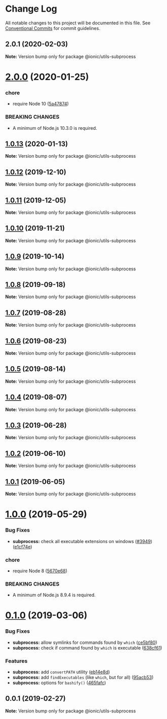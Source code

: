 # Change Log

All notable changes to this project will be documented in this file.
See [Conventional Commits](https://conventionalcommits.org) for commit guidelines.

## 2.0.1 (2020-02-03)

**Note:** Version bump only for package @ionic/utils-subprocess





# [2.0.0](https://github.com/ionic-team/ionic-cli/compare/@ionic/utils-subprocess@1.0.13...@ionic/utils-subprocess@2.0.0) (2020-01-25)


### chore

* require Node 10 ([5a47874](https://github.com/ionic-team/ionic-cli/commit/5a478746c074207b6dc96aa8771f04a606deb1ef))


### BREAKING CHANGES

* A minimum of Node.js 10.3.0 is required.





## [1.0.13](https://github.com/ionic-team/ionic-cli/compare/@ionic/utils-subprocess@1.0.12...@ionic/utils-subprocess@1.0.13) (2020-01-13)

**Note:** Version bump only for package @ionic/utils-subprocess





## [1.0.12](https://github.com/ionic-team/ionic-cli/compare/@ionic/utils-subprocess@1.0.11...@ionic/utils-subprocess@1.0.12) (2019-12-10)

**Note:** Version bump only for package @ionic/utils-subprocess





## [1.0.11](https://github.com/ionic-team/ionic-cli/compare/@ionic/utils-subprocess@1.0.10...@ionic/utils-subprocess@1.0.11) (2019-12-05)

**Note:** Version bump only for package @ionic/utils-subprocess





## [1.0.10](https://github.com/ionic-team/ionic-cli/compare/@ionic/utils-subprocess@1.0.9...@ionic/utils-subprocess@1.0.10) (2019-11-21)

**Note:** Version bump only for package @ionic/utils-subprocess





## [1.0.9](https://github.com/ionic-team/ionic-cli/compare/@ionic/utils-subprocess@1.0.8...@ionic/utils-subprocess@1.0.9) (2019-10-14)

**Note:** Version bump only for package @ionic/utils-subprocess





## [1.0.8](https://github.com/ionic-team/ionic-cli/compare/@ionic/utils-subprocess@1.0.7...@ionic/utils-subprocess@1.0.8) (2019-09-18)

**Note:** Version bump only for package @ionic/utils-subprocess





## [1.0.7](https://github.com/ionic-team/ionic-cli/compare/@ionic/utils-subprocess@1.0.6...@ionic/utils-subprocess@1.0.7) (2019-08-28)

**Note:** Version bump only for package @ionic/utils-subprocess





## [1.0.6](https://github.com/ionic-team/ionic-cli/compare/@ionic/utils-subprocess@1.0.5...@ionic/utils-subprocess@1.0.6) (2019-08-23)

**Note:** Version bump only for package @ionic/utils-subprocess





## [1.0.5](https://github.com/ionic-team/ionic-cli/compare/@ionic/utils-subprocess@1.0.4...@ionic/utils-subprocess@1.0.5) (2019-08-14)

**Note:** Version bump only for package @ionic/utils-subprocess





## [1.0.4](https://github.com/ionic-team/ionic-cli/compare/@ionic/utils-subprocess@1.0.3...@ionic/utils-subprocess@1.0.4) (2019-08-07)

**Note:** Version bump only for package @ionic/utils-subprocess





## [1.0.3](https://github.com/ionic-team/ionic-cli/compare/@ionic/utils-subprocess@1.0.2...@ionic/utils-subprocess@1.0.3) (2019-06-28)

**Note:** Version bump only for package @ionic/utils-subprocess





## [1.0.2](https://github.com/ionic-team/ionic-cli/compare/@ionic/utils-subprocess@1.0.1...@ionic/utils-subprocess@1.0.2) (2019-06-10)

**Note:** Version bump only for package @ionic/utils-subprocess





## [1.0.1](https://github.com/ionic-team/ionic-cli/compare/@ionic/utils-subprocess@1.0.0...@ionic/utils-subprocess@1.0.1) (2019-06-05)

**Note:** Version bump only for package @ionic/utils-subprocess





# [1.0.0](https://github.com/ionic-team/ionic-cli/compare/@ionic/utils-subprocess@0.1.0...@ionic/utils-subprocess@1.0.0) (2019-05-29)


### Bug Fixes

* **subprocess:** check all executable extensions on windows ([#3949](https://github.com/ionic-team/ionic-cli/issues/3949)) ([e1cf74e](https://github.com/ionic-team/ionic-cli/commit/e1cf74e))


### chore

* require Node 8 ([5670e68](https://github.com/ionic-team/ionic-cli/commit/5670e68))


### BREAKING CHANGES

* A minimum of Node.js 8.9.4 is required.





<a name="0.1.0"></a>
# [0.1.0](https://github.com/ionic-team/ionic-cli/compare/@ionic/utils-subprocess@0.0.1...@ionic/utils-subprocess@0.1.0) (2019-03-06)


### Bug Fixes

* **subprocess:** allow symlinks for commands found by `which` ([ce5bf80](https://github.com/ionic-team/ionic-cli/commit/ce5bf80))
* **subprocess:** check if command found by `which` is executable ([638cf61](https://github.com/ionic-team/ionic-cli/commit/638cf61))


### Features

* **subprocess:** add `convertPATH` utility ([eb14e8d](https://github.com/ionic-team/ionic-cli/commit/eb14e8d))
* **subprocess:** add `findExecutables` (like `which`, but for all) ([95acb53](https://github.com/ionic-team/ionic-cli/commit/95acb53))
* **subprocess:** options for `bashify()` ([465fafc](https://github.com/ionic-team/ionic-cli/commit/465fafc))




<a name="0.0.1"></a>
## 0.0.1 (2019-02-27)




**Note:** Version bump only for package @ionic/utils-subprocess
